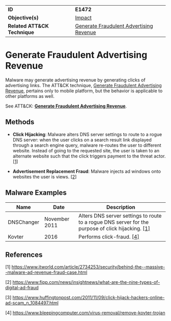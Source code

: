 |||
|---------|------------------------|
|**ID**|**E1472**|
|**Objective(s)**|[Impact](https://github.com/MBCProject/mbc-markdown/tree/master/impact)|
|**Related ATT&CK Technique**|[Generate Fraudulent Advertising Revenue](https://attack.mitre.org/techniques/T1472/)|


Generate Fraudulent Advertising Revenue
=======================================
Malware may generate advertising revenue by generating clicks of advertising links. The ATT&CK technique, [Generate Fraudulent Advertising Revenue](https://attack.mitre.org/techniques/T1472/), pertains only to mobile platform, but the behavior is applicable to other platforms as well. 

See ATT&CK: [**Generate Fraudulent Advertising Revenue**](https://attack.mitre.org/techniques/T1472/).

Methods
-------
* **Click Hijacking**: Malware alters DNS server settings to route to a rogue DNS server: when the user clicks on a search result link displayed through a search engine query, malware re-routes the user to different website. Instead of going to the requested site, the user is taken to an alternate website such that the click triggers payment to the threat actor. [[1]](#1)

* **Advertisement Replacement Fraud**:  Malware injects ad windows onto websites the user is views. [[2]](#2) 

Malware Examples
----------------
|Name|Date|Description|
|-----------------------------|-----------|-----------------------------|
|DNSChanger| November 2011| Alters DNS server settings to route to a rogue DNS server for the purpose of click hijacking. [[1]](#1)|
|Kovter|2016|Performs click-fraud. [[4]](#4)|

References
----------
<a name="1">[1]</a> https://www.itworld.com/article/2734253/security/behind-the--massive--malware-ad-revenue-fraud-case.html

<a name="2">[2]</a> https://www.fipp.com/news/insightnews/what-are-the-nine-types-of-digital-ad-fraud

<a name="3">[3]</a> https://www.huffingtonpost.com/2011/11/09/click-hijack-hackers-online-ad-scam_n_1084497.html

<a name="4">[4]</a> https://www.bleepingcomputer.com/virus-removal/remove-kovter-trojan

 